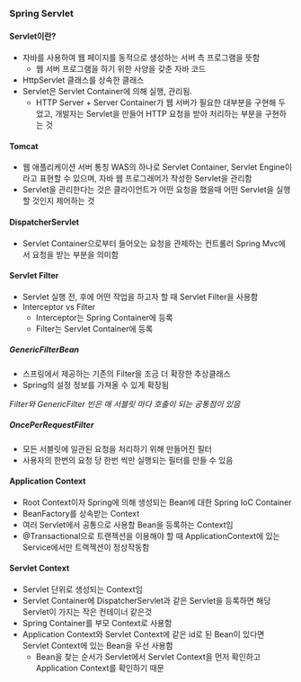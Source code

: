 ### Spring Servlet

#### Servlet이란?

* 자바를 사용하여 웹 페이지를 동적으로 생성하는 서버 측 프로그램을 뜻함
  * 웹 서버 프로그램을 하기 위한 사양을 갖춘 자바 코드
* HttpServlet 클래스를 상속한 클래스
* Servlet은 Servlet Container에 의해 실행, 관리됨. 
  * HTTP Server + Server Container가 웹 서버가 필요한 대부분을 구현해 두었고,
    개발자는 Servlet을 만들어 HTTP 요청을 받아 처리하는 부분을 구현하는 것

#### Tomcat

* 웹 애플리케이션 서버 통칭 WAS의 하나로 Servlet Container, Servlet Engine이라고 표현할 수 있으며,
  자바 웹 프로그래머가 작성한 Servlet을 관리함
* Servlet을 관리한다는 것은 클라이언트가 어떤 요청을 했을때 어떤 Servlet을 실행할 것인지 제어하는 것

#### DispatcherServlet

* Servlet Container으로부터 들어오는 요청을 관제하는 컨트롤러
  Spring Mvc에서 요청을 받는 부분을 의미함

#### Servlet Filter

* Servlet 실행 전, 후에 어떤 작업을 하고자 할 때 Servlet Filter을 사용함
* Interceptor vs Filter
  * Interceptor는 Spring Container에 등록
  * Filter는 Servlet Container에 등록

##### GenericFilterBean

* 스프링에서 제공하는 기존의 Filter을 조금 더 확장한 추상클래스
* Spring의 설정 정보를 가져올 수 있게 확장됨

*Filter와 GenericFilter 빈은 매 서블릿 마다 호출이 되는 공통점이 있음*

##### OncePerRequestFilter

* 모든 서블릿에 일관된 요청을 처리하기 위해 만들어진 필터
* 사용자의 한번의 요청 당 한번 씩만 실행되는 필터를 만들 수 있음

#### Application Context

* Root Context이자 Spring에 의해 생성되는 Bean에 대한 Spring IoC Container
* BeanFactory를 상속받는 Context
* 여러 Servlet에서 공통으로 사용할 Bean을 등록하는 Context임
* @Transactional으로 트랜젝션을 이용해야 할 때 ApplicationContext에 있는 
  Service에서만 트랙젝션이 정상작동함

#### Servlet Context

* Servlet 단위로 생성되는 Context임
* Servlet Container에 DispatcherServlet과 같은 Servlet을 등록하면 
  해당 Servlet이 가지는 작은 컨테이너 같은것
* Spring  Container를 부모 Context로 사용함
* Application Context와 Servlet Context에 같은 id로 된 Bean이 있다면 
  Servlet Context에 있는 Bean을 우선 사용함
  * Bean을 찾는 순서가 Servlet에서 Servlet Context을 먼저 확인하고 Application Context를 확인하기 때문



